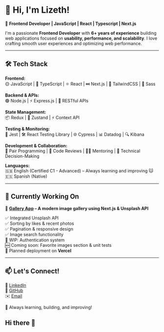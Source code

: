 # 👋 Hi, I'm Lizeth!  

🚀 **Frontend Developer | JavaScript | React | Typescript | Next.js**  

I'm a passionate **Frontend Developer** with **6+ years of experience** building web applications focused on **usability, performance, and scalability**. I love crafting smooth user experiences and optimizing web performance.  

---

## 🛠️ Tech Stack  

**Frontend:**  
🟡 JavaScript | 🔵 TypeScript | ⚛️ React | ⏭️ Next.js | 🎨 TailwindCSS | 💅 Sass  

**Backend & APIs:**  
🟢 Node.js | ⚡ Express.js | 🔗 RESTful APIs  

**State Management:**  
📦 Redux | 🌿 Zustand | ⚡ Context API  

**Testing & Monitoring:**  
🧪 Jest | 🛠️ React Testing Library | 🌐 Cypress | 📊 Datadog | 🔍 Kibana  

**Development & Collaboration:**  
🤝 Pair Programming | 🔎 Code Reviews | 👩‍🏫 Mentoring | 🎯 Technical Decision-Making  

**Languages:**  
🇬🇧 English (Certified C1 - Advanced) – Always learning and improving 🐱  
🇪🇸 Spanish (Native)  

---

## 📌 Currently Working On  

🌟 **[Gallery App](https://github.com/LizethPatino/gallery-next) – A modern image gallery using Next.js & Unsplash API**  

✅ Integrated Unsplash API  
✅ Sorting by likes & recent photos  
✅ Pagination & responsive design  
✅ Image search functionality  
🔄 WIP: Authentication system  
🆕 Coming soon: Favorite images section & unit tests  
🚀 Planned deployment on **Vercel**  

---

## 📫 Let's Connect!  

💼 [LinkedIn](https://www.linkedin.com/in/lizethpatino/)  
🐙 [GitHub](https://github.com/LizethPatino)  
✉️ [Email](mailto:lizethpatinom@gmail.com)  

🚀 Always learning, building, and improving!  
## Hi there 👋

<!--
**LizethPatino/LizethPatino** is a ✨ _special_ ✨ repository because its `README.md` (this file) appears on your GitHub profile.

Here are some ideas to get you started:

- 🔭 I’m currently working on ...
- 🌱 I’m currently learning ...
- 👯 I’m looking to collaborate on ...
- 🤔 I’m looking for help with ...
- 💬 Ask me about ...
- 📫 How to reach me: ...
- 😄 Pronouns: ...
- ⚡ Fun fact: ...
-->

